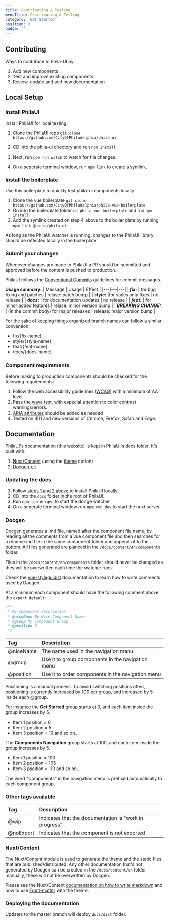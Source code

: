 ```yaml
---
title: Contributing & Testing
menuTitle: Contributing & Testing
category: 'Get Started'
position: 3
badge: ''
---
```


## Contributing
Ways to contribute to Phila-UI by:
1. Add new components
2. Test and improve existing components
3. Review, update and add new documentation

## Local Setup

### Install PhilaUI
Install PhilaUI for local testing:

1. Clone the PhilaUI repo ``git clone https://github.com/CityOfPhiladelphia/phila-ui``

2. CD into the phila-ui directory and run ``npm install``

3. Next, run ``npm run watch`` to watch for file changes.

4. On a seperate terminal window, run ``npm link`` to create a symlink.

### Install the boilerplate

Use this boilerplate to quickly test phila-ui components locally

1. Clone the vue boilerplate ``git clone https://github.com/CityOfPhiladelphia/phila-vue-boilerplate``
2. Go into the boilerplate folder ``cd phila-vue-boilerplate`` and run ``npm install``
3. Add the symlink created on step 4 above to the boiler plate by running ``npm link @phila/phila-ui``

As long as the PhilaUI watcher is running, changes to the PhilaUI library should be reflected locally in the boilerplate.

### Submit your changes
Whenever changes are made to PhilaUI a PR should be submitted and approved before the content is pushed to production.

PhilaUI follows the [Conventional Commits](https://www.conventionalcommits.org/en/v1.0.0-beta.2/) guidelines for commit messages.

**Usage summary:**
| Message | Usage | Effect |
|---|---|---|
| ***fix:*** | for bug fixing and patches | relase: patch bump |
| ***style:*** |for styles only fixes | no release |
| ***docs:*** | for documentation updates | no release |
| ***feat:*** | for minor added features | relase: minor version bump |
| ***BREAKING CHANGE:*** | (in the commit body) for major releases | release: major version bump |

For the sake of keeping things organized branch names can follow a similar convention:
- fix/{fix-name}
- style/{style-name}
- feat/{feat-name}
- docs/{docs-name}

### Component requirements
Before making to production components should be checked for the following requirements:

1. Follow the web accessibility guidelines ([WCAG](https://www.w3.org/WAI/WCAG2AA-Conformance)) with a minimum of AA level.
2. Pass the [wave test](https://wave.webaim.org/), with especial attention to color contrast warnings/errors.
3. [ARIA attributes](https://www.w3.org/TR/html-aria/) should be added as needed
4. Tested on IE11 and new versions of Chrome, Firefox, Safari and Edge.

## Documentation
PhilaUI's documentation (this website) is kept in PhilaUI's docs folder. It's built with:

1. [Nuxt/Content](https://content.nuxtjs.org) (using the [theme](https://content.nuxtjs.org/themes/docs) option)
2. [Docgen-cli](https://vue-styleguidist.github.io/docs/docgen-cli.html)

### Updating the docs

1. Follow [steps 1 and 2 above](#install-philaui) to install PhilaUI locally.
2. CD into the ``docs`` folder in the root of PhilaUI.
3. Run ``npm run docgen`` to start the docge watcher
4. On a seperate terminal window run ``npm run dev`` to start the nuxt server

### Docgen
Docgen generates a .md file, named after the component file name, by reading all the comments from a vue component file and then searches for a readme.md file in the same component folder and appends it to the bottom. All files generated are planced in the ``/docs/content/en/components`` folder.

<alert type="warning">Files in the ``/docs/content/en/components`` folder should never be changed as they will be overwritten each time the watcher runs</alert>

Check the [vue-styleguidist](https://vue-styleguidist.github.io/docs/Documenting.html#code-comments) documentation to learn how to write comments used by Docgen.

At a minimum each component should have the following comment above the ``export default``:

```js
/**
 * My component description
 * @niceName My Nice Component Name
 * @group My Component Group
 * @position 0
 */
```

| Tag | Description |
| :------------- | :---------- |
| @niceName | The name used in the navigation menu |
| @group | Use it to group components in the navigation menu |
| @position | Use it to order components in the navigation menu |

Positioning is a manual process. To avoid switching positions often, positioning is currently increased by 100 per group, and increased by 5 inside each @group.

For instance the **Get Started** group starts at 0, and each item inside the group increases by 5.
- Item 1 position = 0
- Item 2 position = 5
- Item 3 psoition = 10 and so on...

The **Components Navigation** group starts at 100, and each item inside the group increases by 5.
- Item 1 position = 100
- Item 2 position = 105
- Item 3 psoition = 110 and so on...

<alert>The word "Components" in the navigation menu is prefixed automatically to each component group.</alert>

### Other tags available
| Tag | Description |
| :------------- | :---------- |
| @wip | Indicates that the documentation is "work in progress" |
| @noExport | Indicates that the component is not exported |


### Nuxt/Content
The Nuxt/Content module is used to generate the theme and the static files that are published/distributed. Any other documentation that's not generated by Docgen can be created in the ``/docs/content/en`` folder manually, these will not be overwritten by Docgen.

Please see the Nuxt/Content [documentation on how to write markdown](https://content.nuxtjs.org/writing#markdown) and how to use [Front-matter](https://content.nuxtjs.org/themes/docs#front-matter) with the theme.

### Deploying the documentation
Updates to the master branch will deploy ``docs/dist`` folder.

